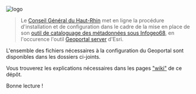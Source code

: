 ![logo](http://www.cg68.fr/templates/cg68/images/logo_cg68.jpg) 


> Le [Conseil Général du Haut-Rhin](http://www.cg68.fr) met en ligne la procédure d'installation et de configuration dans le cadre de la mise en place de son [outil de cataloguage des métadonnées sous Infogeo68](http://meta.infogeo68.fr), en l'occurence l'outil [Geoportal server](http://geoportal.sourceforge.net/) d'Esri.


L'ensemble des fichiers nécessaires à la configuration du Geoportal sont disponibles dans les dossiers ci-joints.

Vous trouverez les explications nécessaires dans les pages ["wiki"](https://github.com/infogeo68/geoportal/wiki/Home) de ce dépôt.

Bonne lecture !